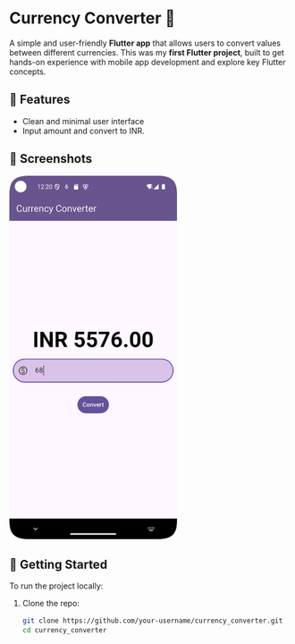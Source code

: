 # Currency Converter 💱

A simple and user-friendly **Flutter app** that allows users to convert values between different currencies. This was my **first Flutter project**, built to get hands-on experience with mobile app development and explore key Flutter concepts.

## 🔧 Features

- Clean and minimal user interface
- Input amount and convert to INR.

## 📸 Screenshots

<img src="assets/ss.png" alt="Currency Converter Screenshot" width="300"/>


## 🚀 Getting Started

To run the project locally:

1. Clone the repo:
   ```bash
   git clone https://github.com/your-username/currency_converter.git
   cd currency_converter
